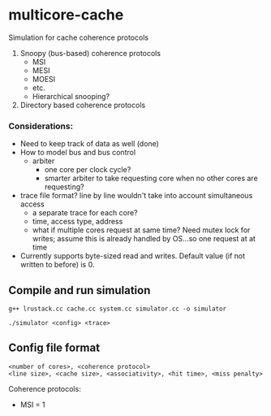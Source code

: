 # multicore-cache
Simulation for cache coherence protocols
1. Snoopy (bus-based) coherence protocols
    - MSI
    - MESI
    - MOESI
    - etc.
    - Hierarchical snooping?
2. Directory based coherence protocols

### Considerations:
- Need to keep track of data as well (done)
- How to model bus and bus control
    - arbiter
        - one core per clock cycle?
        - smarter arbiter to take requesting core when no other cores are requesting?
- trace file format? line by line wouldn't take into account simultaneous access
    - a separate trace for each core?
    - time, access type, address
    - what if multiple cores request at same time? Need mutex lock for writes; assume this is already handled by OS...so one request at at time
- Currently supports byte-sized read and writes. Default value (if not written to before) is 0.
## Compile and run simulation
```
g++ lrustack.cc cache.cc system.cc simulator.cc -o simulator
```
```
./simulator <config> <trace>
```
## Config file format
```
<number of cores>, <coherence protocol>
<line size>, <cache size>, <associativity>, <hit time>, <miss penalty>
```
Coherence protocols:
- MSI = 1

